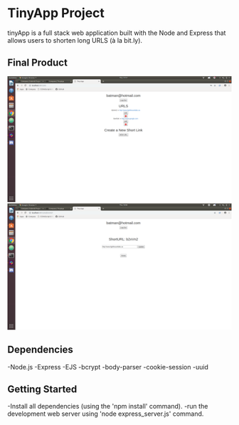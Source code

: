 # TinyApp Project

tinyApp is a full stack web application built with the Node and Express that allows users to shorten long URLS (à la bit.ly).

## Final Product

!["screenshot of URLS page"](https://github.com/qwhat/TinyApp/blob/master/docs/tinyApp_URLS.png?raw=true)
!["screenshot for the update page"](https://github.com/qwhat/TinyApp/blob/master/docs/tinyApp_update.png?raw=true)

## Dependencies

-Node.js
-Express
-EJS
-bcrypt
-body-parser
-cookie-session
-uuid

## Getting Started

-Install all dependencies (using the 'npm install' command).
-run the development web server using 'node express_server.js' command.
